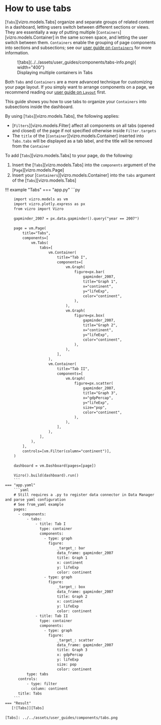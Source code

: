 # How to use tabs

[`Tabs`][vizro.models.Tabs]  organize and separate groups of related content in a dashboard, letting users switch between different sections or views.
They are essentially a way of putting multiple [`Containers`][vizro.models.Container] in the same screen space, and letting the user switch between them.
`Containers` enable the grouping of page components into sections and subsections; see our [user guide on `Containers`](./container.md) for more information.

<figure markdown>
  ![tabs](../../assets/user_guides/components/tabs-info.png){ width="400"}
  <figcaption>Displaying multiple containers in Tabs</figcaption>
</figure>

Both `Tabs` and `Containers` are a more advanced technique for customizing your page layout. If you simply want to arrange components on a page,
we recommend reading our [user guide on `Layout`](layouts.md) first.

This guide shows you how to use tabs to organize your `Containers` into subsections inside the dashboard.

By using [`Tabs`][vizro.models.Tabs], the following applies:

- [`Filters`][vizro.models.Filter] affect all components on all tabs (opened and closed) of the page if not specified otherwise inside `Filter.targets`
- The `title` of the  [`Container`][vizro.models.Container] inserted into `Tabs.tabs` will be displayed as a tab label, and the title will be removed from the `Container`


To add [`Tabs`][vizro.models.Tabs] to your page, do the following:

1. Insert the [`Tabs`][vizro.models.Tabs] into the `components` argument of the [`Page`][vizro.models.Page]
2. Insert your [`Containers`][vizro.models.Container] into the `tabs` argument of the [`Tabs`][vizro.models.Tabs]


!!! example "Tabs"
    === "app.py"
        ```py

        import vizro.models as vm
        import vizro.plotly.express as px
        from vizro import Vizro

        gapminder_2007 = px.data.gapminder().query("year == 2007")

        page = vm.Page(
            title="Tabs",
            components=[
                vm.Tabs(
                    tabs=[
                        vm.Container(
                            title="Tab I",
                            components=[
                                vm.Graph(
                                    figure=px.bar(
                                        gapminder_2007,
                                        title="Graph 1",
                                        x="continent",
                                        y="lifeExp",
                                        color="continent",
                                    ),
                                ),
                                vm.Graph(
                                    figure=px.box(
                                        gapminder_2007,
                                        title="Graph 2",
                                        x="continent",
                                        y="lifeExp",
                                        color="continent",
                                    ),
                                ),
                            ],
                        ),
                        vm.Container(
                            title="Tab II",
                            components=[
                                vm.Graph(
                                    figure=px.scatter(
                                        gapminder_2007,
                                        title="Graph 3",
                                        x="gdpPercap",
                                        y="lifeExp",
                                        size="pop",
                                        color="continent",
                                    ),
                                ),
                            ],
                        ),
                    ],
                ),
            ],
            controls=[vm.Filter(column="continent")],
        )

        dashboard = vm.Dashboard(pages=[page])

        Vizro().build(dashboard).run()
        ```
    === "app.yaml"
        ```yaml
        # Still requires a .py to register data connector in Data Manager and parse yaml configuration
        # See from_yaml example
        pages:
          - components:
              - tabs:
                  - title: Tab I
                    type: container
                    components:
                      - type: graph
                        figure:
                            _target_: bar
                            data_frame: gapminder_2007
                            title: Graph 1
                            x: continent
                            y: lifeExp
                            color: continent
                      - type: graph
                        figure:
                            _target_: box
                            data_frame: gapminder_2007
                            title: Graph 2
                            x: continent
                            y: lifeExp
                            color: continent
                  - title: Tab II
                    type: container
                    components:
                      - type: graph
                        figure:
                            _target_: scatter
                            data_frame: gapminder_2007
                            title: Graph 3
                            x: gdpPercap
                            y: lifeExp
                            size: pop
                            color: continent
              type: tabs
          controls:
              - type: filter
                column: continent
          title: Tabs
        ```
    === "Result"
       [![Tabs]][Tabs]

    [Tabs]: ../../assets/user_guides/components/tabs.png
